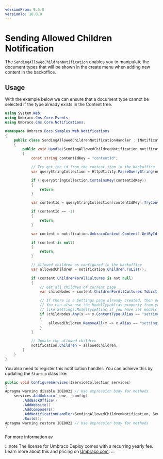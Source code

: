 ```yaml
---
versionFrom: 9.5.0
versionTo: 10.0.0
---
```


# Sending Allowed Children Notification

The `SendingAllowedChildrenNotification` enables you to manipulate the document types that will be shown in the create menu when adding new content in the backoffice.

## Usage

With the example below we can ensure that a document type cannot be selected if the type already exists in the Content tree.

```csharp
using System.Web;
using Umbraco.Cms.Core.Events;
using Umbraco.Cms.Core.Notifications;

namespace Umbraco.Docs.Samples.Web.Notifications
{
    public class SendingAllowedChildrenNotificationHandler : INotificationHandler<SendingAllowedChildrenNotification>
    {
        public void Handle(SendingAllowedChildrenNotification notification)
        {
            const string contentIdKey = "contentId";

            // Try get the id from the content item in the backoffice 
            var queryStringCollection = HttpUtility.ParseQueryString(notification.UmbracoContext.OriginalRequestUrl.Query);

            if (!queryStringCollection.ContainsKey(contentIdKey))
            {
                return;
            }

            var contentId = queryStringCollection[contentIdKey].TryConvertTo<int>().ResultOr(-1);

            if (contentId == -1)
            {
                return;
            }

            var content = notification.UmbracoContext.Content?.GetById(true, contentId);

            if (content is null)
            {
                return;
            }

            // Allowed children as configured in the backoffice
            var allowedChildren = notification.Children.ToList();

            if (content.ChildrenForAllCultures is not null)
            {
                // Get all children of current page
                var childNodes = content.ChildrenForAllCultures.ToList();

                // If there is a Settings page already created, then don't allow it anymore
                // You can also use the ModelTypeAlias property from your PublishedModel for comparison,
                // like Settings.ModelTypeAlias if you have set models builder to generate SourceCode models
                if (childNodes.Any(x => x.ContentType.Alias == "settings"))
                {
                    allowedChildren.RemoveAll(x => x.Alias == "settings");
                }
            }

            // Update the allowed children
            notification.Children = allowedChildren;
        }
    }
}
```

You also need to register this notification handler. You can achieve this by updating the `Startup` class like:

```csharp
public void ConfigureServices(IServiceCollection services)
{
#pragma warning disable IDE0022 // Use expression body for methods
    services.AddUmbraco(_env, _config)
        .AddBackOffice()             
        .AddWebsite()
        .AddComposers()
        .AddNotificationHandler<SendingAllowedChildrenNotification, SendingAllowedChildrenNotificationHandler>()
        .Build();
#pragma warning restore IDE0022 // Use expression body for methods
}
```

For more information av

:::note
The license for Umbraco Deploy comes with a recurring yearly fee. Learn more about this and pricing on [Umbraco.com](https://umbraco.com/products/umbraco-deploy/).
:::